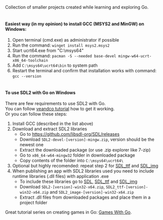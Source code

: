Collection of smaller projects created while learning and exploring Go.
<br><br>

#### Easiest way (in my opinion) to install GCC (MSYS2 and MinGW) on Windows:
1. Open terminal (cmd.exe) as administrator if possible
2. Run the command: ```winget install msys2.msys2```
3. Start ucrt64.exe from "C:\msys64"
4. Run the command: ```pacman -S --needed base-devel mingw-w64-ucrt-x86_64-toolchain```
5. Add ```C:\msys64\ucrt64\bin``` to system path
6. Restart the terminal and confirm that installation works with command: ```gcc --version```
<br><br>

#### To use SDL2 with Go on Windows
There are few requirements to use SDL2 with Go.  
You can follow [veandco tutorial](https://github.com/veandco/go-sdl2?tab=readme-ov-file#requirements) how to get it working.  
Or you can follow these steps:
1. Install GCC (described in the list above)  
2. Download and extract SDL2 libraries  
   - Go to https://github.com/libsdl-org/SDL/releases
   - Download ```SDL2-devel-[version]-mingw.zip```, version should be the newest one
   - Extract the downloaded package (or use .zip explorer like 7-zip)
   - Go to ```x86_64-w64-mingw32``` folder in downloaded package
   - Copy contents of the folder into ```C:\msys64\ucrt64\```
3. Optional but highly recomended: repeat step 2 for [SDL_ttf](https://github.com/libsdl-org/SDL_ttf/releases) and [SDL_img](https://github.com/libsdl-org/SDL_image/releases)
4. When publishing an app with SDL2 libraries used you need to include runtime libraries (.dll files) with application .exe
   - To include these libraries go to [SDL](https://github.com/libsdl-org/SDL/releases), [SDL_ttf](https://github.com/libsdl-org/SDL_ttf/releases) and [SDL_img](https://github.com/libsdl-org/SDL_image/releases)
   - Download ```SDL2-[version]-win32-x64.zip```, ```SDL2_ttf-[version]-win32-x64.zip``` and ```SDL2_image-[version]-win32-x64.zip```
   - Extract .dll files from downloaded packages and place them in a project folder

Great tutorial series on creating games in Go: [Games With Go](https://www.youtube.com/watch?v=9D4yH7e_ea8&list=PLDZujg-VgQlZUy1iCqBbe5faZLMkA3g2x).
